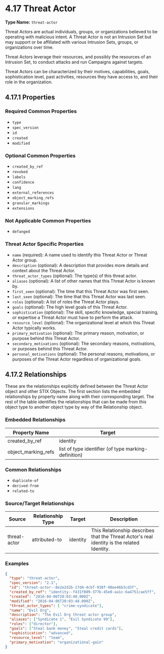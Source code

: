 # 4.17 Threat Actor

**Type Name:** `threat-actor`

Threat Actors are actual individuals, groups, or organizations believed to be operating with malicious intent. A Threat Actor is not an Intrusion Set but may support or be affiliated with various Intrusion Sets, groups, or organizations over time.

Threat Actors leverage their resources, and possibly the resources of an Intrusion Set, to conduct attacks and run Campaigns against targets.

Threat Actors can be characterized by their motives, capabilities, goals, sophistication level, past activities, resources they have access to, and their role in the organization.

## 4.17.1 Properties

### Required Common Properties
- `type`
- `spec_version`
- `id`
- `created`
- `modified`

### Optional Common Properties
- `created_by_ref`
- `revoked`
- `labels`
- `confidence`
- `lang`
- `external_references`
- `object_marking_refs`
- `granular_markings`
- `extensions`

### Not Applicable Common Properties
- `defanged`

### Threat Actor Specific Properties
- `name` (required): A name used to identify this Threat Actor or Threat Actor group.
- `description` (optional): A description that provides more details and context about the Threat Actor.
- `threat_actor_types` (optional): The type(s) of this threat actor.
- `aliases` (optional): A list of other names that this Threat Actor is known by.
- `first_seen` (optional): The time that this Threat Actor was first seen.
- `last_seen` (optional): The time that this Threat Actor was last seen.
- `roles` (optional): A list of roles the Threat Actor plays.
- `goals` (optional): The high level goals of this Threat Actor.
- `sophistication` (optional): The skill, specific knowledge, special training, or expertise a Threat Actor must have to perform the attack.
- `resource_level` (optional): The organizational level at which this Threat Actor typically works.
- `primary_motivation` (optional): The primary reason, motivation, or purpose behind this Threat Actor.
- `secondary_motivations` (optional): The secondary reasons, motivations, or purposes behind this Threat Actor.
- `personal_motivations` (optional): The personal reasons, motivations, or purposes of the Threat Actor regardless of organizational goals.

## 4.17.2 Relationships

These are the relationships explicitly defined between the Threat Actor object and other STIX Objects. The first section lists the embedded relationships by property name along with their corresponding target. The rest of the table identifies the relationships that can be made from this object type to another object type by way of the Relationship object.

### Embedded Relationships
| Property Name | Target |
|--------------|--------|
| created_by_ref | identity |
| object_marking_refs | list of type identifier (of type marking-definition) |

### Common Relationships
- `duplicate-of`
- `derived-from`
- `related-to`

### Source/Target Relationships
| Source | Relationship Type | Target | Description |
|--------|------------------|--------|-------------|
| threat-actor | attributed-to | identity | This Relationship describes that the Threat Actor's real identity is the related Identity. |

### Examples

```json
{
  "type": "threat-actor",
  "spec_version": "2.1",
  "id": "threat-actor--8e2e2d2b-17d4-4cbf-938f-98ee46b3cd3f",
  "created_by_ref": "identity--f431f809-377b-45e0-aa1c-6a4751cae5ff",
  "created": "2016-04-06T20:03:48.000Z",
  "modified": "2016-04-06T20:03:48.000Z",
  "threat_actor_types": [ "crime-syndicate"],
  "name": "Evil Org",
  "description": "The Evil Org threat actor group",
  "aliases": ["Syndicate 1", "Evil Syndicate 99"],
  "roles": ["director"],
  "goals": ["Steal bank money", "Steal credit cards"],
  "sophistication": "advanced",
  "resource_level": "team",
  "primary_motivation": "organizational-gain"
}
``` 